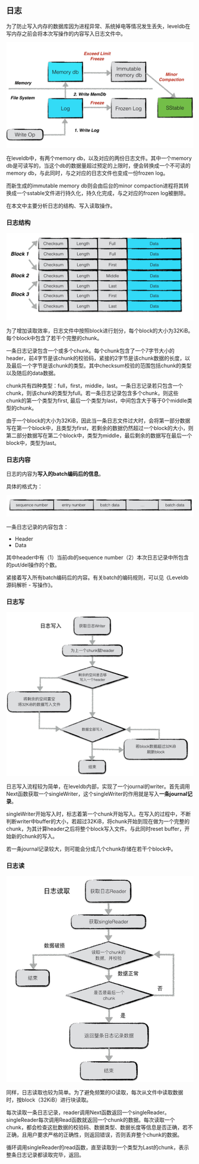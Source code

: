 ## 日志

为了防止写入内存的数据库因为进程异常、系统掉电等情况发生丢失，leveldb在写内存之前会将本次写操作的内容写入日志文件中。

![](./pic/two_log.jpeg)

在leveldb中，有两个memory db，以及对应的两份日志文件。其中一个memory db是可读写的，当这个db的数据量超过预定的上限时，便会转换成一个不可读的memory db，与此同时，与之对应的日志文件也变成一份frozen log。

而新生成的immutable memory db则会由后台的minor compaction进程将其转换成一个sstable文件进行持久化，持久化完成，与之对应的frozen log被删除。

在本文中主要分析日志的结构、写入读取操作。

### 日志结构

![](./pic/journal.jpeg)

为了增加读取效率，日志文件中按照block进行划分，每个block的大小为32KiB。每个block中包含了若干个完整的chunk。

一条日志记录包含一个或多个chunk。每个chunk包含了一个7字节大小的header，前4字节是该chunk的校验码，紧接的2字节是该chunk数据的长度，以及最后一个字节是该chunk的类型。其中checksum校验的范围包括chunk的类型以及随后的data数据。

chunk共有四种类型：full，first，middle，last。一条日志记录若只包含一个chunk，则该chunk的类型为full。若一条日志记录包含多个chunk，则这些chunk的第一个类型为first, 最后一个类型为last，中间包含大于等于0个middle类型的chunk。

由于一个block的大小为32KiB，因此当一条日志文件过大时，会将第一部分数据写在第一个block中，且类型为first，若剩余的数据仍然超过一个block的大小，则第二部分数据写在第二个block中，类型为middle，最后剩余的数据写在最后一个block中，类型为last。

### 日志内容

日志的内容为**写入的batch编码后的信息**。

具体的格式为：

![](./pic/journal_content.jpeg)

一条日志记录的内容包含：

* Header
* Data

其中header中有（1）当前db的sequence number（2）本次日志记录中所包含的put/del操作的个数。

紧接着写入所有batch编码后的内容。有关batch的编码规则，可以见《Leveldb源码解析 - 写操作》。

### 日志写

![](./pic/journal_write.jpeg)

日志写入流程较为简单，在leveldb内部，实现了一个journal的writer。首先调用Next函数获取一个singleWriter，这个singleWriter的作用就是写入**一条journal记录**。

singleWriter开始写入时，标志着第一个chunk开始写入。在写入的过程中，不断判断writer中buffer的大小，若超过32KiB，将chunk开始到现在做为一个完整的chunk，为其计算header之后将整个block写入文件。与此同时reset buffer，开始新的chunk的写入。

若一条journal记录较大，则可能会分成几个chunk存储在若干个block中。

### 日志读

![](./pic/journal_read.jpeg)



同样，日志读取也较为简单。为了避免频繁的IO读取，每次从文件中读取数据时，按block（32KiB）进行块读取。

每次读取一条日志记录，reader调用Next函数返回一个singleReader。singleReader每次调用Read函数就返回一个chunk的数据。每次读取一个chunk，都会检查这批数据的校验码、数据类型、数据长度等信息是否正确，若不正确，且用户要求严格的正确性，则返回错误，否则丢弃整个chunk的数据。

循环调用singleReader的read函数，直至读取到一个类型为Last的chunk，表示整条日志记录都读取完毕，返回。

